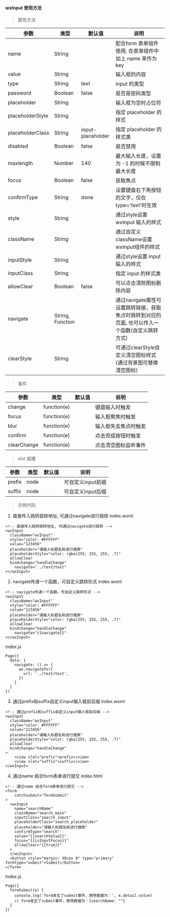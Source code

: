 ####  wxInput 使用方法

> 属性方法

| 参数 | 类型 | 默认值 | 说明 |
|--|--|--|--|
| name | String |  | 配合form 表单组件使用, 在表单组件中加上 name 来作为 key |
| value | String |  | 输入框的内容 |
| type | String | text | input 的类型 |
| password | Boolean | false | 是否是密码类型 |
| placeholder | String |  | 输入框为空时占位符 |
| placeholderStyle | String |  | 指定 placeholder 的样式 |
| placeholderClass | String | input-placeholder | 指定 placeholder 的样式类 |
| disabled | Boolean | false | 是否禁用 |
| maxlength | Number | 140 | 最大输入长度，设置为  -1 的时候不限制最大长度 |
| focus | Boolean | false | 获取焦点 |
| confirmType | String | done | 设置键盘右下角按钮的文字，仅在type='text'时生效 |
| style | String |  | 通过style设置 wxInput 输入的样式 |
| className | String |  | 通过自定义className设置wxInput组件的样式 |
| inputStyle | String |  | 通过style设置 input 输入的样式 |
| inputClass | String |  | 指定 input 的样式类 |
| allowClear | Boolean | false | 可以点击清除图标删除内容 |
| navigate | String, Function |  | 通过navigate属性可设置跳转链接，获取焦点时跳转到对应的页面, 也可以传入一个函数(自定义跳转方式) |
| clearStyle | String |  | 可通过clearStyle自定义清空图标样式(通过背景图可替换清空图标) |

> 事件

| 参数 | 类型 | 默认值 | 说明 |
|--|--|--|--|
| change | function(e) |  | 键盘输入时触发 |
| focus | function(e) |  | 输入框聚焦时触发 |
| blur | function(e) |  | 输入框失去焦点时触发 |
| confirm | function(e) |  | 点击完成按钮时触发 |
| clearChange | function(e) |  | 点击清空图标监听事件 |

> slot 插槽

| 参数 | 类型 | 默认值 | 说明 |
|--|--|--|--|
| prefix | node |  | 可自定义input前缀 |
| suffix | node |  | 可自定义input后缀 |

> 示例代码

1. 直接传入跳转跳转地址, 可通过navigate进行跳转
index.wxml
```
<!-- 直接传入跳转跳转地址, 可通过navigate进行跳转 -->
<wxInput 
  className="wxInput" 
  style="color: #FFFFFF"
  value="123456"
  placeholder="请输入标题名称进行搜索" 
  placeholderStyle="color: rgba(255, 255, 255, .7)" 
  allowClear
  bindchange="handleChange"
	navigate="../test/test"
></wxInput>
```

2. navigate传递一个函数，可自定义跳转形式
index.wxml
```
<!-- navigate传递一个函数，可自定义跳转形式 -->
<wxInput 
  className="wxInput" 
  style="color: #FFFFFF"
  value="123456"
  placeholder="请输入标题名称进行搜索" 
  placeholderStyle="color: rgba(255, 255, 255, .7)" 
  allowClear
  bindchange="handleChange"
	navigate="{{navigate}}"
></wxInput>
```
index.js
```
Page({
  data: {
    navigate: () => {
      wx.navigateTo({
        url: '../test/test',
      })
    }
  }
})
```

3. 通过prefix和suffix自定义input输入框前后缀
index.wxml
```
<!-- 通过prefix和suffix自定义input输入框前后缀 -->
<wxInput 
  className="wxInput" 
  style="color: #FFFFFF"
  value="123456"
  placeholder="请输入标题名称进行搜索" 
  placeholderStyle="color: rgba(255, 255, 255, .7)" 
  allowClear
  bindchange="handleChange"
>
	<view slot="prefix">prefix</view>
	<view slot="suffix">suffix</view>
</wxInput>
```

4. 通过name 结合form表单进行提交
index.html
```
<!-- 通过name 结合form表单进行提交 -->
<form
	catchsubmit="formSubmit"
>
  <wxInput 
    name="searchName"
    className="search_main"
    inputClass="search_input" 
    placeholderClass="search_placeholder"
    placeholder="请输入标题名称进行搜索"
    confirmType="search"
    value="{{searchValue}}"
    focus="{{isInputFocus}}"
    allowClear="{{true}}"
  >
  </wxInput>
  <button style="margin: 30rpx 0" type="primary" formType="submit">Submit</button>
</form>
```
index.js
```
Page({
  formSubmit(e) {
    console.log('form发生了submit事件，携带数据为：', e.detail.value)
    // form发生了submit事件，携带数据为：{searchName: ""}
  }
})
```